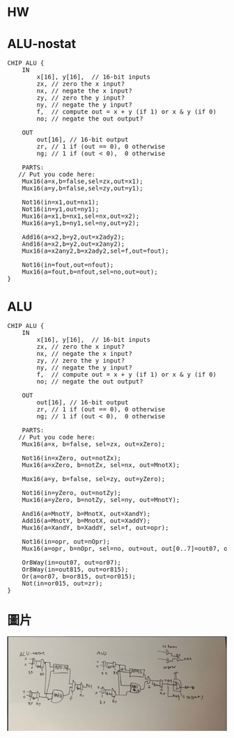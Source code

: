# HW
# ALU-nostat
<pre>CHIP ALU {
    IN  
        x[16], y[16],  // 16-bit inputs        
        zx, // zero the x input?
        nx, // negate the x input?
        zy, // zero the y input?
        ny, // negate the y input?
        f,  // compute out = x + y (if 1) or x & y (if 0)
        no; // negate the out output?

    OUT 
        out[16], // 16-bit output
        zr, // 1 if (out == 0), 0 otherwise
        ng; // 1 if (out < 0),  0 otherwise

    PARTS:
   // Put you code here:
    Mux16(a=x,b=false,sel=zx,out=x1);
    Mux16(a=y,b=false,sel=zy,out=y1);
    
    Not16(in=x1,out=nx1);
    Not16(in=y1,out=ny1);
    Mux16(a=x1,b=nx1,sel=nx,out=x2);
    Mux16(a=y1,b=ny1,sel=ny,out=y2);

    Add16(a=x2,b=y2,out=x2ady2);
    And16(a=x2,b=y2,out=x2any2);
    Mux16(a=x2any2,b=x2ady2,sel=f,out=fout);

    Not16(in=fout,out=nfout);
    Mux16(a=fout,b=nfout,sel=no,out=out);
}</pre>

# ALU
<pre>CHIP ALU {
    IN  
        x[16], y[16],  // 16-bit inputs        
        zx, // zero the x input?
        nx, // negate the x input?
        zy, // zero the y input?
        ny, // negate the y input?
        f,  // compute out = x + y (if 1) or x & y (if 0)
        no; // negate the out output?

    OUT 
        out[16], // 16-bit output
        zr, // 1 if (out == 0), 0 otherwise
        ng; // 1 if (out < 0),  0 otherwise

    PARTS:
   // Put you code here:
    Mux16(a=x, b=false, sel=zx, out=xZero);

    Not16(in=xZero, out=notZx);
    Mux16(a=xZero, b=notZx, sel=nx, out=MnotX);

    Mux16(a=y, b=false, sel=zy, out=yZero);

    Not16(in=yZero, out=notZy);
    Mux16(a=yZero, b=notZy, sel=ny, out=MnotY);

    And16(a=MnotY, b=MnotX, out=XandY);
    Add16(a=MnotY, b=MnotX, out=XaddY);
    Mux16(a=XandY, b=XaddY, sel=f, out=opr);

    Not16(in=opr, out=nOpr);
    Mux16(a=opr, b=nOpr, sel=no, out=out, out[0..7]=out07, out[8..15]=out815, out[15]=ng); 
    
    Or8Way(in=out07, out=or07);
    Or8Way(in=out815, out=or815);
    Or(a=or07, b=or815, out=or015);
    Not(in=or015, out=zr);
}</pre>






# 圖片
![](w4.png)